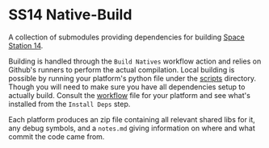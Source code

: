 # SS14 Native-Build

A collection of submodules providing dependencies for building [Space Station 14](https://github.com/space-wizards/space-station-14).

Building is handled through the `Build Natives` workflow action and relies on Github's runners to perform the actual compilation.
Local building is possible by running your platform's python file under the [scripts](./scripts/) directory. Though you will need to make sure you have all dependencies setup to actually build. Consult the [workflow](./.github/workflows/build.yml) file for your platform and see what's installed from the `Install Deps` step.

Each platform produces an zip file containing all relevant shared libs for it, any debug symbols, and a `notes.md` giving information on where and what commit the code came from.
